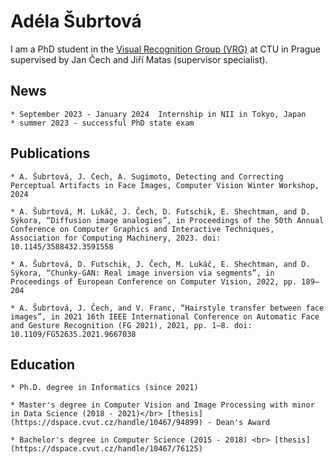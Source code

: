 # Adéla Šubrtová
I am a PhD student in the [Visual Recognition Group (VRG)](https://cyber.felk.cvut.cz/research/groups-teams/vrg/) at CTU in Prague supervised by Jan Čech and Jiří Matas (supervisor specialist).

## News
    * September 2023 - January 2024  Internship in NII in Tokyo, Japan
    * summer 2023 - successful PhD state exam

## Publications
    * A. Šubrtová, J. Čech, A. Sugimoto, Detecting and Correcting Perceptual Artifacts in Face Images, Computer Vision Winter Workshop, 2024

    * A. Šubrtová, M. Lukáč, J. Čech, D. Futschik, E. Shechtman, and D. Sýkora, “Diffusion image analogies”, in Proceedings of the 50th Annual Conference on Computer Graphics and Interactive Techniques, Association for Computing Machinery, 2023. doi: 10.1145/3588432.3591558

    * A. Šubrtová, D. Futschik, J. Čech, M. Lukáč, E. Shechtman, and D. Sýkora, “Chunky-GAN: Real image inversion via segments”, in Proceedings of European Conference on Computer Vision, 2022, pp. 189–204 
    
    * A. Šubrtová, J. Čech, and V. Franc, “Hairstyle transfer between face images”, in 2021 16th IEEE International Conference on Automatic Face and Gesture Recognition (FG 2021), 2021, pp. 1–8. doi: 10.1109/FG52635.2021.9667038 
    

## Education 
    * Ph.D. degree in Informatics (since 2021)

    * Master's degree in Computer Vision and Image Processing with minor in Data Science (2018 - 2021)</br> [thesis](https://dspace.cvut.cz/handle/10467/94899) - Dean's Award

    * Bachelor's degree in Computer Science (2015 - 2018) <br> [thesis](https://dspace.cvut.cz/handle/10467/76125)